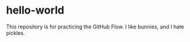 # hello-world
This repository is for practicing the GitHub Flow. I like bunnies, and I hate pickles.
